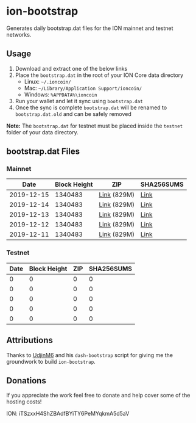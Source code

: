 # ion-bootstrap

Generates daily bootstrap.dat files for the ION mainnet and testnet networks.

## Usage

1. Download and extract one of the below links
2. Place the `bootstrap.dat` in the root of your ION Core data directory
    - Linux: `~/.ioncoin/`
    - Mac: `~/Library/Application Support/ioncoin/`
    - Windows: `%APPDATA%\ioncoin`
3. Run your wallet and let it sync using `bootstrap.dat`
4. Once the sync is complete `bootstrap.dat` will be renamed to `bootstrap.dat.old` and can be safely removed

**Note:** The `bootstrap.dat` for testnet must be placed inside the `testnet` folder of your data directory.

## bootstrap.dat Files

### Mainnet

|    Date    | Block Height | ZIP | SHA256SUMS |
| ---------- | ------------ | --- | ---------- |
| 2019-12-15 | 1340483 | [Link](https://s3-ap-southeast-2.amazonaws.com/ion-bootstrap/mainnet/2019-12-15/bootstrap.dat.zip) (829M) | [Link](https://s3-ap-southeast-2.amazonaws.com/ion-bootstrap/mainnet/2019-12-15/SHA256SUMS) |
| 2019-12-14 | 1340483 | [Link](https://s3-ap-southeast-2.amazonaws.com/ion-bootstrap/mainnet/2019-12-14/bootstrap.dat.zip) (829M) | [Link](https://s3-ap-southeast-2.amazonaws.com/ion-bootstrap/mainnet/2019-12-14/SHA256SUMS) |
| 2019-12-13 | 1340483 | [Link](https://s3-ap-southeast-2.amazonaws.com/ion-bootstrap/mainnet/2019-12-13/bootstrap.dat.zip) (829M) | [Link](https://s3-ap-southeast-2.amazonaws.com/ion-bootstrap/mainnet/2019-12-13/SHA256SUMS) |
| 2019-12-12 | 1340483 | [Link](https://s3-ap-southeast-2.amazonaws.com/ion-bootstrap/mainnet/2019-12-12/bootstrap.dat.zip) (829M) | [Link](https://s3-ap-southeast-2.amazonaws.com/ion-bootstrap/mainnet/2019-12-12/SHA256SUMS) |
| 2019-12-11 | 1340483 | [Link](https://s3-ap-southeast-2.amazonaws.com/ion-bootstrap/mainnet/2019-12-11/bootstrap.dat.zip) (829M) | [Link](https://s3-ap-southeast-2.amazonaws.com/ion-bootstrap/mainnet/2019-12-11/SHA256SUMS) |

### Testnet

|    Date    | Block Height | ZIP | SHA256SUMS |
| ---------- | ------------ | --- | ---------- |
| 0 | 0 | 0 | 0 |
| 0 | 0 | 0 | 0 |
| 0 | 0 | 0 | 0 |
| 0 | 0 | 0 | 0 |
| 0 | 0 | 0 | 0 |

## Attributions

Thanks to [UdjinM6](https://github.com/UdjinM6) and his `dash-bootstrap` script
for giving me the groundwork to build `ion-bootstrap`.

## Donations

If you appreciate the work feel free to donate and help cover some of the
hosting costs!

ION: iTSzxxH4ShZBAdfBYiTY6PeMYqkmA5d5aV
